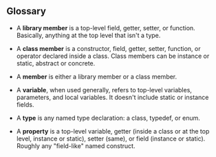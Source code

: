 ## Glossary

* A **library member** is a top-level field, getter, setter, or function.
  Basically, anything at the top level that isn't a type.

* A **class member** is a constructor, field, getter, setter, function, or
  operator declared inside a class. Class members can be instance or static,
  abstract or concrete.

* A **member** is either a library member or a class member.

* A **variable**, when used generally, refers to top-level variables,
  parameters, and local variables. It doesn't include static or instance fields.

* A **type** is any named type declaration: a class, typedef, or enum.

* A **property** is a top-level variable, getter (inside a class or at the top
  level, instance or static), setter (same), or field (instance or static).
  Roughly any "field-like" named construct.
